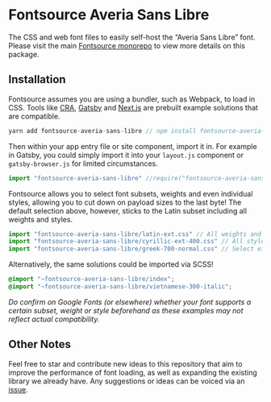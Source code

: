 # Fontsource Averia Sans Libre

The CSS and web font files to easily self-host the “Averia Sans Libre” font. Please visit the main [Fontsource monorepo](https://github.com/DecliningLotus/fontsource) to view more details on this package.

## Installation

Fontsource assumes you are using a bundler, such as Webpack, to load in CSS. Tools like [CRA](https://create-react-app.dev/), [Gatsby](https://www.gatsbyjs.org/) and [Next.js](https://nextjs.org/) are prebuilt example solutions that are compatible.

```javascript
yarn add fontsource-averia-sans-libre // npm install fontsource-averia-sans-libre
```

Then within your app entry file or site component, import it in. For example in Gatsby, you could simply import it into your `layout.js` component or `gatsby-browser.js` for limited circumstances.

```javascript
import "fontsource-averia-sans-libre" //require("fontsource-averia-sans-libre")
```

Fontsource allows you to select font subsets, weights and even individual styles, allowing you to cut down on payload sizes to the last byte! The default selection above, however, sticks to the Latin subset including all weights and styles.

```javascript
import "fontsource-averia-sans-libre/latin-ext.css" // All weights and styles included.
import "fontsource-averia-sans-libre/cyrillic-ext-400.css" // All styles included.
import "fontsource-averia-sans-libre/greek-700-normal.css" // Select either normal or italic.
```

Alternatively, the same solutions could be imported via SCSS!

```scss
@import "~fontsource-averia-sans-libre/index";
@import "~fontsource-averia-sans-libre/vietnamese-300-italic";
```

_Do confirm on Google Fonts (or elsewhere) whether your font supports a certain subset, weight or style beforehand as these examples may not reflect actual compatibility._

## Other Notes

Feel free to star and contribute new ideas to this repository that aim to improve the performance of font loading, as well as expanding the existing library we already have. Any suggestions or ideas can be voiced via an [issue](https://github.com/DecliningLotus/fontsource/issues).
